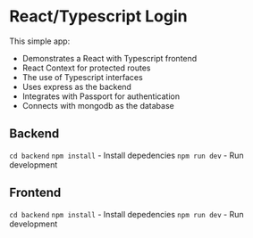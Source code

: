 # React/Typescript Login

This simple app:

- Demonstrates a React with Typescript frontend
- React Context for protected routes
- The use of Typescript interfaces
- Uses express as the backend
- Integrates with Passport for authentication
- Connects with mongodb as the database


## Backend

`cd backend`
`npm install` - Install depedencies
`npm run dev` - Run development

## Frontend

`cd backend`
`npm install` - Install depedencies
`npm run dev` - Run development